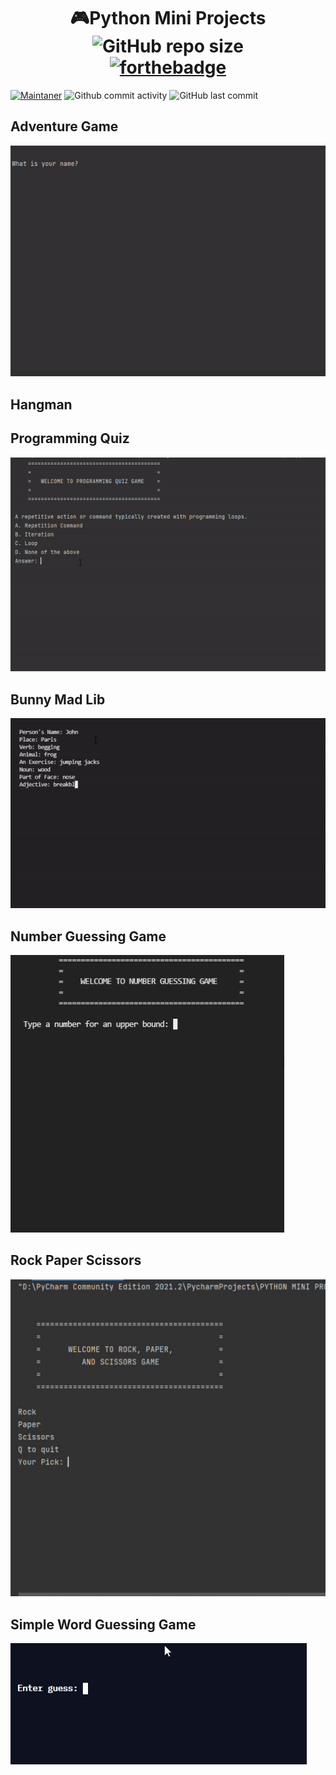 <!--# Python Mini Projects-->
# <div align="center"> :video_game:Python Mini Projects ![GitHub repo size](https://img.shields.io/github/repo-size/christine-lehmann/Python-Mini-Projects?color=lightgrey)      </br>[![forthebadge](https://forthebadge.com/images/badges/made-with-python.svg)](https://forthebadge.com) </div>
 [![Maintaner](https://img.shields.io/badge/maintainer-christine-yellow?label=maintainer&logo=Github)](https://github.com/christine-lehmann) ![Github commit activity](https://img.shields.io/github/commit-activity/m/christine-lehmann/Python-Mini-Projects?style=flat) ![GitHub last commit](https://img.shields.io/github/last-commit/christine-lehmann/Python-Mini-Projects?style=flat) 
## 
## Adventure Game 
![Adventure Game v1](https://raw.githubusercontent.com/christine-lehmann/Python-Mini-Projects/main/images/Adventure%20Game%20v1.gif?token=APKSPOP23MHF3XRUJSYBLUDBEDL2W)

## Hangman

## Programming Quiz
![Quiz](https://raw.githubusercontent.com/christine-lehmann/Python-Mini-Projects/main/images/quiz.gif)


## Bunny Mad Lib
![Funny Mad Lib](https://raw.githubusercontent.com/christine-lehmann/Python-Mini-Projects/main/images/mad%20lib.gif?token=APKSPOJNQQAKXUK25BF3NVTBEGRUO)


## Number Guessing Game
![Number Guessing Game](https://raw.githubusercontent.com/christine-lehmann/Python-Mini-Projects/main/images/number%20guess.gif?token=APKSPONOJZZVEKW6X4JONSDBEGSOU)


## Rock Paper Scissors
![Rock Paper Scissors](https://raw.githubusercontent.com/christine-lehmann/Python-Mini-Projects/main/images/rock%20paper%20scissors.gif)


## Simple Word Guessing Game
![Simple Guessing Game](https://raw.githubusercontent.com/christine-lehmann/Python-Mini-Projects/main/images/simple.gif?token=APKSPOPXS6W27DOOAM7NX6LBEGTM6)
